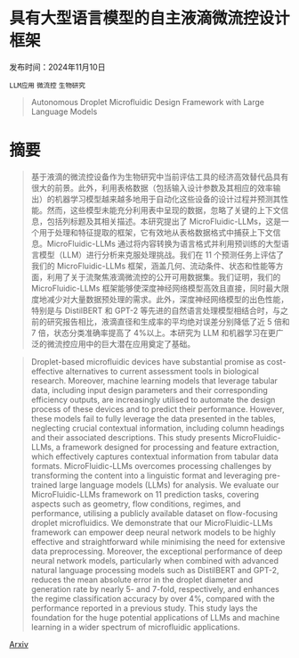# 具有大型语言模型的自主液滴微流控设计框架

发布时间：2024年11月10日

`LLM应用` `微流控` `生物研究`

> Autonomous Droplet Microfluidic Design Framework with Large Language Models

# 摘要

> 基于液滴的微流控设备作为生物研究中当前评估工具的经济高效替代品具有很大的前景。此外，利用表格数据（包括输入设计参数及其相应的效率输出）的机器学习模型越来越多地用于自动化这些设备的设计过程并预测其性能。然而，这些模型未能充分利用表中呈现的数据，忽略了关键的上下文信息，包括列标题及其相关描述。本研究提出了 MicroFluidic-LLMs，这是一个用于处理和特征提取的框架，它有效地从表格数据格式中捕获上下文信息。MicroFluidic-LLMs 通过将内容转换为语言格式并利用预训练的大型语言模型（LLM）进行分析来克服处理挑战。我们在 11 个预测任务上评估了我们的 MicroFluidic-LLMs 框架，涵盖几何、流动条件、状态和性能等方面，利用了关于流聚焦液滴微流控的公开可用数据集。我们证明，我们的 MicroFluidic-LLMs 框架能够使深度神经网络模型高效且直接，同时最大限度地减少对大量数据预处理的需求。此外，深度神经网络模型的出色性能，特别是与 DistilBERT 和 GPT-2 等先进的自然语言处理模型相结合时，与之前的研究报告相比，液滴直径和生成率的平均绝对误差分别降低了近 5 倍和 7 倍，状态分类准确率提高了 4%以上。本研究为 LLM 和机器学习在更广泛的微流控应用中的巨大潜在应用奠定了基础。

> Droplet-based microfluidic devices have substantial promise as cost-effective alternatives to current assessment tools in biological research. Moreover, machine learning models that leverage tabular data, including input design parameters and their corresponding efficiency outputs, are increasingly utilised to automate the design process of these devices and to predict their performance. However, these models fail to fully leverage the data presented in the tables, neglecting crucial contextual information, including column headings and their associated descriptions. This study presents MicroFluidic-LLMs, a framework designed for processing and feature extraction, which effectively captures contextual information from tabular data formats. MicroFluidic-LLMs overcomes processing challenges by transforming the content into a linguistic format and leveraging pre-trained large language models (LLMs) for analysis. We evaluate our MicroFluidic-LLMs framework on 11 prediction tasks, covering aspects such as geometry, flow conditions, regimes, and performance, utilising a publicly available dataset on flow-focusing droplet microfluidics. We demonstrate that our MicroFluidic-LLMs framework can empower deep neural network models to be highly effective and straightforward while minimising the need for extensive data preprocessing. Moreover, the exceptional performance of deep neural network models, particularly when combined with advanced natural language processing models such as DistilBERT and GPT-2, reduces the mean absolute error in the droplet diameter and generation rate by nearly 5- and 7-fold, respectively, and enhances the regime classification accuracy by over 4%, compared with the performance reported in a previous study. This study lays the foundation for the huge potential applications of LLMs and machine learning in a wider spectrum of microfluidic applications.

[Arxiv](https://arxiv.org/abs/2411.06691)